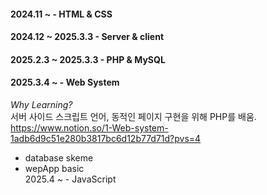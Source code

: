 
#### 2024.11 ~ - HTML & CSS<br>
#### 2024.12 ~ 2025.3.3 - Server & client <br>
#### 2025.2.3 ~ 2025.3.3 - PHP & MySQL <br>
#### 2025.3.4 ~ - Web System 

*Why Learning?* <br> 
서버 사이드 스크립트 언어, 동적인 페이지 구현을 위해 PHP를 배움.
<https://www.notion.so/1-Web-system-1adb6d9c51e280b3817bc6d12b77d71d?pvs=4>

  - database skeme <br>
  - wepApp basic <br>
2025.4 ~ - JavaScript <br>
